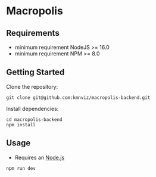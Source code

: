 # Macropolis

## Requirements

- minimum requirement NodeJS >= 16.0
- minimum requirement NPM >= 8.0

## Getting Started

Clone the repository:

```shell
git clone git@github.com:kmnviz/macropolis-backend.git
```

Install dependencies:

```shell
cd macropolis-backend
npm install
```

## Usage

- Requires an [Node.js](https://nodejs.org/)

```shell
npm run dev
```
